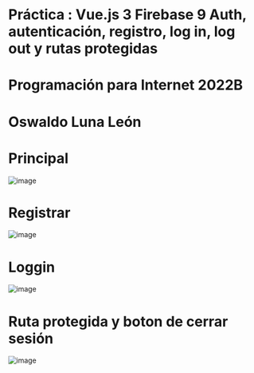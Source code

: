 # Práctica : Vue.js 3 Firebase 9 Auth, autenticación, registro, log in, log out y rutas protegidas
# Programación para Internet 2022B
# Oswaldo Luna León

# Principal
![image](https://user-images.githubusercontent.com/111943025/199624372-6f29b37c-2c9b-4033-9e68-8ea7963e02e4.png)

# Registrar
![image](https://user-images.githubusercontent.com/111943025/199624415-4d275af5-ad9d-4e9b-aa07-6d7cefa3e259.png)

# Loggin
![image](https://user-images.githubusercontent.com/111943025/199624440-c6865702-9bae-4efc-9e38-19e8f86a15c0.png)

# Ruta protegida y boton de cerrar sesión
![image](https://user-images.githubusercontent.com/111943025/199624522-347200fd-b822-420f-9da6-2fdf2c1a6b55.png)

